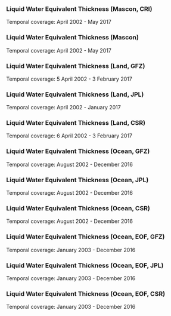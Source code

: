 ### Liquid Water Equivalent Thickness (Mascon, CRI)
Temporal coverage: April 2002 - May 2017

### Liquid Water Equivalent Thickness (Mascon)
Temporal coverage: April 2002 - May 2017

### Liquid Water Equivalent Thickness (Land, GFZ)
Temporal coverage: 5 April 2002 - 3 February 2017

### Liquid Water Equivalent Thickness (Land, JPL)
Temporal coverage: April 2002 - January 2017

### Liquid Water Equivalent Thickness (Land, CSR)
Temporal coverage: 6 April 2002 - 3 February 2017

### Liquid Water Equivalent Thickness (Ocean, GFZ)
Temporal coverage: August 2002 - December 2016

### Liquid Water Equivalent Thickness (Ocean, JPL)
Temporal coverage: August 2002 - December 2016

### Liquid Water Equivalent Thickness (Ocean, CSR)
Temporal coverage: August 2002 - December 2016

### Liquid Water Equivalent Thickness (Ocean, EOF, GFZ)
Temporal coverage: January 2003 - December 2016

### Liquid Water Equivalent Thickness (Ocean, EOF, JPL)
Temporal coverage: January 2003 - December 2016

### Liquid Water Equivalent Thickness (Ocean, EOF, CSR)
Temporal coverage: January 2003 - December 2016
